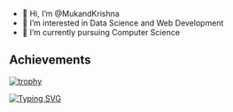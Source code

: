 - 👋 Hi, I’m @MukandKrishna
- 👀 I’m interested in Data Science and Web Development
- 🌱 I’m currently pursuing Computer Science 

<!---
MukandKrishna/MukandKrishna is a ✨ special ✨ repository because its `README.md` (this file) appears on your GitHub profile.
You can click the Preview link to take a look at your changes.
--->
## **Achievements**
[![trophy](https://github-profile-trophy.vercel.app/?username=MukandKrishna)](https://github.com/ryo-ma/github-profile-trophy)

[![Typing SVG](https://readme-typing-svg.demolab.com/?lines=Hello,+This+is+Mukand+Krishna)](https://git.io/typing-svg)
